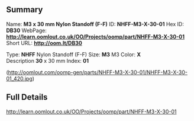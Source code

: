 

 ## Summary
Name: __M3 x 30 mm Nylon Standoff (F-F)__
ID: __NHFF-M3-X-30-01__
Hex ID: __DB30__
WebPage: __http://learn.oomlout.co.uk/OO/Projects/oomp/part/NHFF-M3-X-30-01__
Short URL: __http://oom.lt/DB30__

Type: __NHFF__ Nylon Standoff (F-F) 
Size: __M3__ M3 
Color: __X__  
Description __30__ x 30 mm 
Index: __01__


(http://oomlout.com/oomp-gen/parts/NHFF-M3-X-30-01/NHFF-M3-X-30-01_420.jpg)


 ## Full Details
 http://learn.oomlout.co.uk/OO/Projects/oomp/part/NHFF-M3-X-30-01














